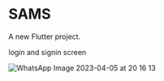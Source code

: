 # SAMS 

A new Flutter project.

login and signin screen

![WhatsApp Image 2023-04-05 at 20 16 13](https://user-images.githubusercontent.com/108194170/230120147-cdc37ae4-2d15-4fac-b6c7-bca2d7755d97.jpeg)


